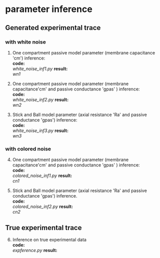 # parameter inference

## Generated experimental trace

### with white noise
1. One compartment passive model parameter (membrane capacitance 'cm') inference: <br>
**code:**<br>
_white_noise_inf1.py_
**result:**<br>
_wn1_

2. One compartment passive model parameter (membrane capacitance'cm' and passive conductance 'gpas' ) inference:<br>
**code:**<br>
_white_noise_inf2.py_
**result:**<br>
_wn2_
 
3. Stick and Ball model parameter (axial resistance 'Ra' and passive conductance 'gpas') inference: <br>
**code:**<br>
_white_noise_inf3.py_
**result:**<br>
_wn3_

### with colored noise
4. One compartment passive model parameter (membrane capacitance'cm' and passive conductance 'gpas' ) inference: <br>
**code:**<br>
_colored_noise_inf1.py_
**result:**<br>
_cn1_

5. Stick and Ball model parameter (axial resistance 'Ra' and passive conductance 'gpas') inference.<br>
**code:**<br>
_colored_noise_inf2.py_
**result:**<br>
_cn2_

## True experimental trace
6. Inference on true experimental data<br>
**code:**<br>
_expference.py_
**result:**<br>
